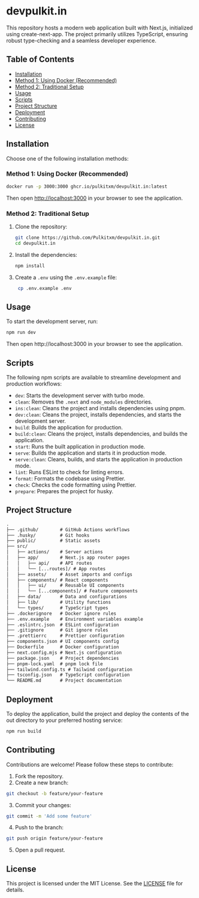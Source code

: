 # devpulkit.in

This repository hosts a modern web application built with Next.js, initialized using create-next-app. The project primarily utilizes TypeScript, ensuring robust type-checking and a seamless developer experience.

## Table of Contents

- [Installation](#installation)
- [Method 1: Using Docker (Recommended)](#method-1-using-docker-recommended)
- [Method 2: Traditional Setup](#method-2-traditional-setup)
- [Usage](#usage)
- [Scripts](#scripts)
- [Project Structure](#project-structure)
- [Deployment](#deployment)
- [Contributing](#contributing)
- [License](#license)

## Installation

Choose one of the following installation methods:

### Method 1: Using Docker (Recommended)

```bash
docker run -p 3000:3000 ghcr.io/pulkitxm/devpulkit.in:latest
```

Then open [http://localhost:3000](http://localhost:3000) in your browser to see the application.

### Method 2: Traditional Setup

1. Clone the repository:

   ```bash
   git clone https://github.com/Pulkitxm/devpulkit.in.git
   cd devpulkit.in
   ```

2. Install the dependencies:

   ```bash
   npm install
   ```

3. Create a `.env` using the `.env.example` file:
   ```bash
    cp .env.example .env
   ```

## Usage

To start the development server, run:

```bash
npm run dev
```

Then open http://localhost:3000 in your browser to see the application.

## Scripts

The following npm scripts are available to streamline development and production workflows:

- `dev`: Starts the development server with turbo mode.
- `clean`: Removes the `.next` and `node_modules` directories.
- `ins:clean`: Cleans the project and installs dependencies using pnpm.
- `dev:clean`: Cleans the project, installs dependencies, and starts the development server.
- `build`: Builds the application for production.
- `build:clean`: Cleans the project, installs dependencies, and builds the application.
- `start`: Runs the built application in production mode.
- `serve`: Builds the application and starts it in production mode.
- `serve:clean`: Cleans, builds, and starts the application in production mode.
- `lint`: Runs ESLint to check for linting errors.
- `format`: Formats the codebase using Prettier.
- `check`: Checks the code formatting using Prettier.
- `prepare`: Prepares the project for husky.

## Project Structure

```txt
.
├── .github/        # GitHub Actions workflows
├── .husky/         # Git hooks
├── public/         # Static assets
├── src/
│   ├── actions/    # Server actions
│   ├── app/        # Next.js app router pages
│   │   ├── api/    # API routes
│   │   └── [...routes]/ # App routes
│   ├── assets/     # Asset imports and configs
│   ├── components/ # React components
│   │   ├── ui/     # Reusable UI components
│   │   └── [...components]/ # Feature components
│   ├── data/       # Data and configurations
│   ├── lib/        # Utility functions
│   └── types/      # TypeScript types
├── .dockerignore   # Docker ignore rules
├── .env.example    # Environment variables example
├── .eslintrc.json  # ESLint configuration
├── .gitignore      # Git ignore rules
├── .prettierrc     # Prettier configuration
├── components.json # UI components config
├── Dockerfile      # Docker configuration
├── next.config.mjs # Next.js configuration
├── package.json    # Project dependencies
├── pnpm-lock.yaml  # pnpm lock file
├── tailwind.config.ts # Tailwind configuration
├── tsconfig.json   # TypeScript configuration
└── README.md       # Project documentation
```

## Deployment

To deploy the application, build the project and deploy the contents of the out directory to your preferred hosting service:

```bash
npm run build
```

## Contributing

Contributions are welcome! Please follow these steps to contribute:

1. Fork the repository.
2. Create a new branch:

```sh
git checkout -b feature/your-feature
```

3. Commit your changes:

```sh
git commit -m 'Add some feature'
```

4. Push to the branch:

```sh
git push origin feature/your-feature
```

5. Open a pull request.

## License

This project is licensed under the MIT License. See the [LICENSE](./LICENSE) file for details.
